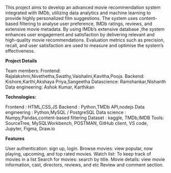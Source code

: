This project aims to develop an advanced movie recommendation system integrated with IMDb, utilizing data analytics and machine learning to provide highly personalized film suggestions. The system uses content-based filtering to analyse user preference, IMDb ratings, reviews, and extensive movie metadata. By using IMDb’s extensive database ,the system enhances user engagement and satisfaction by delivering relevant and high-quality movie recommendations. Evaluation metrics such as precision, recall, and user satisfaction are used to measure and optimise the system’s effectiveness.

**Project Details**

Team members:
Frontend: Rajalakshmi,Nivethetha,Swathy,Vaishalini,Kavitha,Pooja. 
Backend: Kishore,Karthi,Akshaya Priya,Sangeetha
Datascience: Ramshankar,Nishanth
Data engineering: Ashok Kumar, Karthikan

**Technologies:**

Frontend : HTML,CSS,JS
Backend : Python,TMDb API,nodejs
Data engineering : Python,MySQL / PostgreSQL
Data science : Numpy,Pandas,content-based filtering
Dataset : kaggle, TMDb,IMDB
Tools: SourceTree, MySQLWorkbench, POSTMAN, GitHub client, VS code, Jupyter, Figma, Draw.io

**Features**

User authentication: sign up, login. 
Browse movies: view popular, now playing, upcoming, and top rated movies. 
Watch list: To keep track of movies in a list
Search for movies: search by title. 
Movie details: view movie information, cast, directors, reviews, and etc
Review and comment section.
